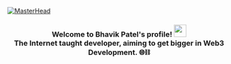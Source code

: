 [![MasterHead](00086-developer.gif)]()
<h3 align="center">
  Welcome to Bhavik Patel's profile! <img src="https://media.giphy.com/media/hvRJCLFzcasrR4ia7z/giphy.gif" width="28">
  <br> The Internet taught developer, aiming to get bigger in Web3 Development. 🌐⛓️  
</h3>

